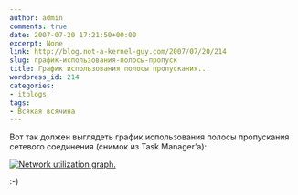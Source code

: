 ```yaml
---
author: admin
comments: true
date: 2007-07-20 17:21:50+00:00
excerpt: None
link: http://blog.not-a-kernel-guy.com/2007/07/20/214
slug: график-использования-полосы-пропуск
title: График использования полосы пропускания...
wordpress_id: 214
categories:
- itblogs
tags:
- Всякая всячина
---
```


Вот так должен выглядеть график использования полосы пропускания сетевого соединения (снимок из Task Manager’а):

[![Network utilization graph.](http://blog.not-a-kernel-guy.com/wp-content/uploads/2007/07/network_utilization2.thumbnail.png)](http://blog.not-a-kernel-guy.com/wp-content/uploads/2007/07/network_utilization2.png)

:-)
